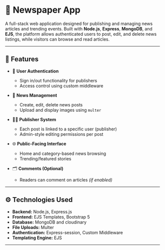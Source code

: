 # 📰 Newspaper App

A full-stack web application designed for publishing and managing news articles and trending events. Built with **Node.js**, **Express**, **MongoDB**, and **EJS**, the platform allows authenticated users to post, edit, and delete news listings, while visitors can browse and read articles.

---

## 📌 Features

- 🔐 **User Authentication**
  - Sign in/out functionality for publishers
  - Access control using custom middleware

- 📝 **News Management**
  - Create, edit, delete news posts
  - Upload and display images using `multer`

- 🧑‍💼 **Publisher System**
  - Each post is linked to a specific user (publisher)
  - Admin-style editing permissions per post

- 🌐 **Public-Facing Interface**
  - Home and category-based news browsing
  - Trending/featured stories

- 🗂️ **Comments (Optional)**
  - Readers can comment on articles *(if enabled)*

---

## ⚙️ Technologies Used

- **Backend:** Node.js, Express.js
- **Frontend:** EJS Templates, Bootstrap 5
- **Database:** MongoDB and cloudinary
- **File Uploads:** Multer
- **Authentication:** Express-session, Custom Middleware
- **Templating Engine:** EJS

---

